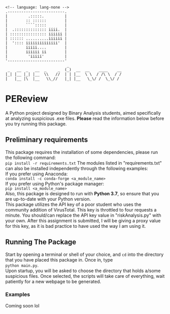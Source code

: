 ```
<!-- language: lang-none -->
.-------------------------.
|         .:::::.         |
|        :: ::::::        |
|        ````:::::        |
|  .:::::::::::::: iiii.  |
| :::::::::::::::: iiiiii |
| :::::: ..........iiiiii |
|  ':::: iiiiiiiiiiiiii'  |
|        iiiii....        |
|        iiiiii ii        |
|         'iiiii'         |
'-------------------------'
                           _  
 _   __  _   __  _     _  (_)  __  __    ____    __
|_| |__ |_| |__  \\   //  | | |__  \ \  / /\ \  / /
|   |__ |\  |__   \\_//   |_| |__   \_\/ /  \_\/ /
```

# PEReview
A Python project designed by Binary Analysis students, aimed specifically at analyzing suspicious .exe files. **Please** read the information below before you try running this package.  
## Preliminary requirements
This package requires the installation of some dependencies, please run the following command:<br/>
`pip install -r requirements.txt`
The modules listed in "requirements.txt" can also be installed independently through the following examples:<br/>
If you prefer using Anaconda:<br/>
`conda install -c conda-forge <a_module_name>`<br/>
If you prefer using Python's package manager:<br/>
`pip install <a_module_name>`<br/>
Also, this package is designed to run with **Python 3.7**, so ensure that you are up-to-date with your Python version.<br/>
This package utilizes the API key of a poor student who uses the community addition of VirusTotal. This key is throttled to four requests a minute. You should/can replace the API key value in "riskAnalysis.py" with your own. After this assignment is submitted, I will be giving a proxy value for this key, as it is bad practice to have used the way I am using it.
## Running The Package
Start by opening a terminal or shell of your choice, and `cd` into the directory that you have placed this package in. Once in, type<br/> `python main.py`.<br/> Upon startup, you will be asked to choose the directory that holds a/some suspicious files. Once selected, the scripts will take care of everything, wait patiently for a new webpage to be generated.
### Examples
Coming soon lol


